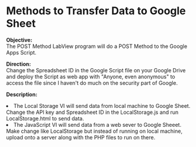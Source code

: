 <h1>Methods to Transfer Data to Google Sheet</h1>
<b>Objective:</b><br/>
The POST Method LabView program will do a POST Method to the Google Apps Script.<br/>

<b>Direction:</b><br/>
Change the Spreadsheet ID in the Google Script file on your Google Drive and deploy the Script as web app with "Anyone, even anonymous" to access the file since I haven't do much on the security part of Google.

<b>Description:</b>
<li>The Local Storage VI will send data from local machine to Google Sheet. Change the API key and Spreadsheet ID in the LocalStorage.js and run LocalStorage.html to send data.</li>
<li>The JavaScript VI will send data from a web sever to Google Sheeet. Make change like LocalStorage but instead of running on local machine, upload onto a server along with the PHP files to run on there.</li>
